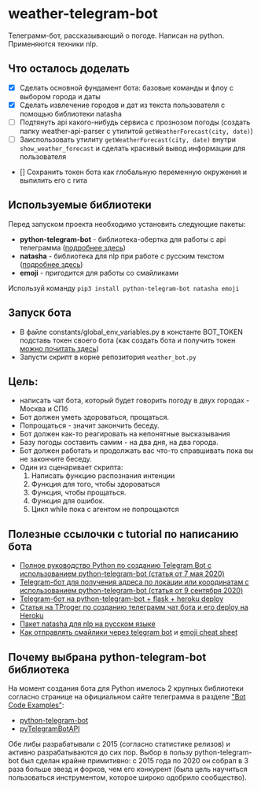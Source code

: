 # weather-telegram-bot
Телеграмм-бот, рассказывающий о погоде.
Написан на python. Применяются техники nlp.

## Что осталось доделать
- [x] Сделать основной фундамент бота: базовые команды и флоу с выбором города и даты
- [x] Сделать извлечение городов и дат из текста пользователя с помощью библиотеки natasha
- [ ] Подтянуть api какого-нибудь сервиса с прознозом погоды
(создать папку weather-api-parser с утилитой `getWeatherForecast(city, date)`) 
- [ ] Заиспользовать утилиту `getWeatherForecast(city, date)` внутри `show_weather_forecast`
и сделать красивый вывод информации для пользователя
- [] Сохранить токен бота как глобальную переменную окружения и выпилить его с гита
 

## Используемые библиотеки
Перед запуском проекта необходимо установить следующие пакеты:
- **python-telegram-bot** - библиотека-обертка для работы с api телеграмма ([подробнее здесь](#почему-выбрана-python-telegram-bot-библиотека))
- **natasha** - библиотека для nlp при работе с русским текстом ([подробнее здесь](https://habr.com/ru/post/516098/))
- **emoji** - пригодится для работы со смайликами

Используй команду `pip3 install python-telegram-bot natasha emoji`

## Запуск бота
- В файле constants/global_env_variables.py в константе BOT_TOKEN подставь токен своего бота
(как создать бота и получить токен [можно почитать здесь](https://vc.ru/dev/156853-telegram-bot-dlya-polucheniya-adresa-po-lokacii-ili-koordinatam-python))
- Запусти скрипт в корне репозитория `weather_bot.py`

## Цель:
- написать чат бота, который будет говорить погоду в двух городах - Москва и СПб
- Бот должен уметь здороваться, прощаться.
- Попрощаться - значит закончить беседу.
- Бот должен как-то реагировать на непонятные высказывания
- Базу погоды составить самим - на два дня, на два города.
- Бот должен работать и продолжать вас что-то справшивать пока вы не закончите беседу.
- Один из сценаривает скрипта:
    1. Написать функцию распознания интенции
    2. Функция для того, чтобы здороваться
    3. Функция, чтобы прощаться.
    4. Функция для ошибок.
    5. Цикл while пока с агентом не попрощаются
    
## Полезные ссылочки с tutorial по написанию бота
- [Полное руководство Python по созданию Telegram Bot с использованием python-telegram-bot (статья от 7 мая 2020)](https://dev-gang.ru/article/ja-postroil-telegrafnyi-bot-dlja-borby-s-pisczevymi-othodami-vot-kak-eto-delaetsja-inaqfmq470/)
- [Telegram-бот для получения адреса по локации или координатам с использованием python-telegram-bot (статья от 9 сентября 2020)](https://vc.ru/dev/156853-telegram-bot-dlya-polucheniya-adresa-po-lokacii-ili-koordinatam-python)
- [Telegram-бот на python-telegram-bot + flask + heroku deploy](https://www.toptal.com/python/telegram-bot-tutorial-python)
- [Статья на TProger по созданию телеграмм чат бота и его deploy на Heroku](https://tproger.ru/translations/telegram-bot-create-and-deploy/)
- [Пакет natasha для nlp на русском языке](https://habr.com/ru/post/516098/)
- [Как отправлять смайлики через telegram bot](https://github.com/python-telegram-bot/python-telegram-bot/wiki/Emoji)
и [emoji cheat sheet](https://www.webfx.com/tools/emoji-cheat-sheet/)


## Почему выбрана python-telegram-bot библиотека
На момент создания бота для Python имелось 2 крупных библиотеки согласно странице на официальном сайте телеграмма
в разделе ["Bot Code Examples"](https://core.telegram.org/bots/samples):
- [python-telegram-bot](https://github.com/python-telegram-bot/python-telegram-bot)
- [pyTelegramBotAPI](https://github.com/eternnoir/pyTelegramBotAPI)

Обе либы разрабатывали с 2015 (согласно статистике релизов) и активно разрабатываются до сих пор.
Выбор в пользу python-telegram-bot был сделан крайне примитивно:
с 2015 года по 2020 он собрал в 3 раза больше звезд и форков, чем его конкурент
(была цель научиться пользоваться инструментом, которое широко одобрило сообщество).